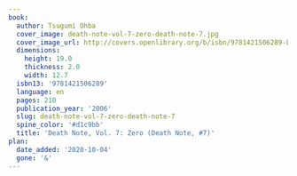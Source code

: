 ```yaml
---
book:
  author: Tsugumi Ohba
  cover_image: death-note-vol-7-zero-death-note-7.jpg
  cover_image_url: http://covers.openlibrary.org/b/isbn/9781421506289-L.jpg
  dimensions:
    height: 19.0
    thickness: 2.0
    width: 12.7
  isbn13: '9781421506289'
  language: en
  pages: 210
  publication_year: '2006'
  slug: death-note-vol-7-zero-death-note-7
  spine_color: '#d1c9bb'
  title: 'Death Note, Vol. 7: Zero (Death Note, #7)'
plan:
  date_added: '2020-10-04'
  gone: '&'
---
```

